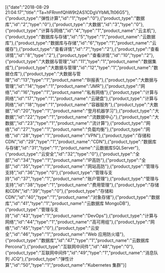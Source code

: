 [{"date":"2018-08-29 21:04:17","title":"Ta+hFRnmfQhW9t2AS1CDgVYbMLTt06G5"},{"product_type":"弹性计算","id":"1","type":"0"},{"product_type":"数据库","id":"2","type":"0"},{"product_type":"大数据","id":"3","type":"0"},{"product_type":"计算与网络","id":"4","type":"1","product_name":"云主机"},{"product_type":"数据库与存储","id":"5","type":"1","product_name":"云数据库"},{"product_type":"数据库与存储","id":"6","type":"1","product_name":"云缓存"},{"product_type":"查看详情","id":"7","type":"2"},{"product_type":"查看详情","id":"8","type":"2"},{"product_type":"查看详情","id":"10","type":"2"},{"product_type":"大数据与管理","id":"11","type":"1","product_name":"数据集成"},{"product_type":"大数据与管理","id":"12","type":"1","product_name":"数据仓库"},{"product_type":"大数据与管理","id":"13","type":"1","product_name":"BI报表"},{"product_type":"大数据与管理","id":"14","type":"1","product_name":"JMR"},{"product_type":"网络","id":"16","type":"1","product_name":"私有网络"},{"product_type":"计算与网络","id":"17","type":"1","product_name":"云硬盘"},{"product_type":"计算与网络","id":"18","type":"1","product_name":"容器服务"},{"product_type":"大数据","id":"20","type":"1","product_name":"登月机器学习"},{"product_type":"大数据","id":"22","type":"1","product_name":"流数据中心"},{"product_type":"大数据","id":"23","type":"1","product_name":"流计算"},{"product_type":"网络","id":"27","type":"1","product_name":"负载均衡"},{"product_type":"网络","id":"28","type":"1","product_name":"VPN"},{"product_type":"存储和CDN","id":"29","type":"1","product_name":"CDN"},{"product_type":"数据库与存储","id":"31","type":"1","product_name":"云数据库SQLServer"},{"product_type":"云安全","id":"32","type":"0"},{"product_type":"全部","id":"34","type":"1","product_name":"IP高防"},{"product_type":"全部","id":"35","type":"1","product_name":"网站高防"},{"product_type":"管理与支持","id":"36","type":"0"},{"product_type":"管理与支持","id":"37","type":"1","product_name":"账户管理"},{"product_type":"管理与支持","id":"38","type":"1","product_name":"费用管理"},{"product_type":"存储和CDN","id":"39","type":"0"},{"product_type":"存储和CDN","id":"40","type":"1","product_name":"对象存储"},{"product_type":"数据库","id":"41","type":"1","product_name":"云数据库 MongoDB"},{"product_type":"管理与支持","id":"43","type":"1","product_name":"DevOps"},{"product_type":"计算与网络","id":"44","type":"1","product_name":"高可用组"},{"product_type":"网络","id":"45","type":"0"},{"product_type":"云安全","id":"46","type":"1","product_name":"Web 应用防火墙"},{"product_type":"数据库","id":"47","type":"1","product_name":"云数据库 Percona"},{"product_type":"互联网中间件","id":"48","type":"0"},{"product_type":"互联网中间件","id":"49","type":"1","product_name":"消息队列 JCQ"},{"product_type":"弹性计算","id":"50","type":"1","product_name":"Kubernetes 集群"}]